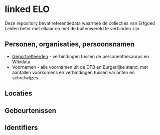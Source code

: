 # linked ELO

Deze repository bevat referentiedata waarmee de collecties van Erfgoed Leiden beter met elkaar en met de buitenwereld te verbinden zijn.

## Personen, organisaties, persoonsnamen

- [Geportretteerden](geportretteerden) - verbindingen tussen de personenthesaurus en Wikidata
- Voornamen - alle voornamen uit de DTB en Burgerlijke stand, met aantallen voorkomens en verbindingen tussen varianten en schrijfwijzes.

## Locaties

## Gebeurtenissen

## Identifiers
